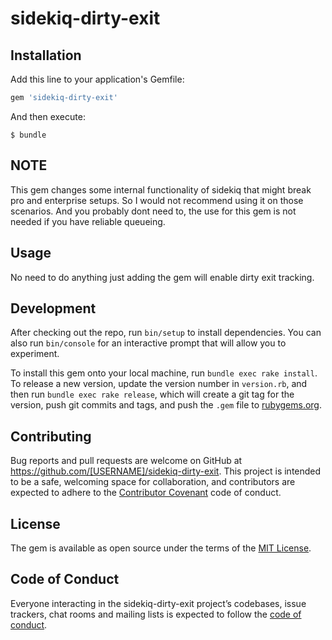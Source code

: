 # sidekiq-dirty-exit

## Installation

Add this line to your application's Gemfile:

```ruby
gem 'sidekiq-dirty-exit'
```

And then execute:

    $ bundle

## NOTE

This gem changes some internal functionality of sidekiq that might break pro and enterprise
setups. So I would not recommend using it on those scenarios. And you probably
dont need to, the use for this gem is not needed if you have reliable queueing.

## Usage

No need to do anything just adding the gem will enable dirty exit tracking.

## Development

After checking out the repo, run `bin/setup` to install dependencies. You can also run `bin/console` for an interactive prompt that will allow you to experiment.

To install this gem onto your local machine, run `bundle exec rake install`. To release a new version, update the version number in `version.rb`, and then run `bundle exec rake release`, which will create a git tag for the version, push git commits and tags, and push the `.gem` file to [rubygems.org](https://rubygems.org).

## Contributing

Bug reports and pull requests are welcome on GitHub at https://github.com/[USERNAME]/sidekiq-dirty-exit. This project is intended to be a safe, welcoming space for collaboration, and contributors are expected to adhere to the [Contributor Covenant](http://contributor-covenant.org) code of conduct.

## License

The gem is available as open source under the terms of the [MIT License](http://opensource.org/licenses/MIT).

## Code of Conduct

Everyone interacting in the sidekiq-dirty-exit project’s codebases, issue trackers, chat rooms and mailing lists is expected to follow the [code of conduct](https://github.com/[USERNAME]/sidekiq-dirty-exit/blob/master/CODE_OF_CONDUCT.md).
